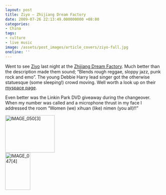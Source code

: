 ```yaml
---
layout: post
title: Ziyo – Zhijiang Dream Factory
date: 2009-07-26 22:13:49.000000000 +08:00
categories:
- China
tags:
- culture
- live music
image: /assets/post_images/article_covers/ziyo-full.jpg
oneline: ''
---
```

Went to see <a href="http://wiki.rockinchina.com/index.php?title=Ziyo">Ziyo</a> last night at the <a href="http://maps.google.co.uk/maps/ms?hl=en&amp;ie=UTF8&amp;msa=0&amp;msid=106044707941414690987.00046f85f7ebcf6528a40&amp;ll=31.402294,121.501923&amp;spn=0.209814,0.441513&amp;z=11">Zhijiang Dream Factory</a>. Much better than the description made them sound; “Blends rough reggae, sloppy jazz, punk rock and emo”. The young Debbie Harry lead singer got the otherwise statuesque (some sleeping!) crowd moving. Well worth a look up on their <a href="http://www.myspace.com/ziyo">myspace page</a>.

Even better was the Linkin Park DVD giveaway during the changeover. When my number was called and a microphone thrust in my face I addressed the room “Women (we) xihuan (like) nimen (you all)!!”

<img class="alignnone size-medium wp-image-59" title="IMAGE_050[3]" src="/assets/IMAGE_05031-300x225.jpg" alt="IMAGE_050[3]" width="158" height="119" /><br />
<img class="alignnone size-medium wp-image-58" title="IMAGE_047[4]" src="/assets/IMAGE_04741-225x300.jpg" alt="IMAGE_047[4]" width="80" height="119" />

